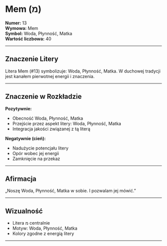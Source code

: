 
# Mem (מ)

**Numer:** 13  
**Wymowa:** Mem  
**Symbol:** Woda, Płynność, Matka  
**Wartość liczbowa:** 40  

---

## Znaczenie Litery
Litera Mem (#13) symbolizuje: Woda, Płynność, Matka.
W duchowej tradycji jest kanałem pierwotnej energii i znaczenia.

---

## Znaczenie w Rozkładzie

**Pozytywnie:**  
- Obecność Woda, Płynność, Matka  
- Przejście przez aspekt litery: Woda, Płynność, Matka  
- Integracja jakości związanej z tą literą  

**Negatywnie (cień):**  
- Nadużycie potencjału litery  
- Opór wobec jej energii  
- Zamknięcie na przekaz  

---

## Afirmacja
„Noszę Woda, Płynność, Matka w sobie. I pozwalam jej mówić.”

---

## Wizualność
- Litera מ centralnie  
- Motyw: Woda, Płynność, Matka  
- Kolory zgodne z energią litery

---
